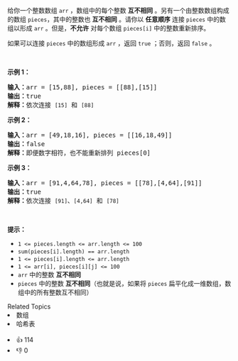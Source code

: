 <p>给你一个整数数组 <code>arr</code> ，数组中的每个整数 <strong>互不相同</strong> 。另有一个由整数数组构成的数组 <code>pieces</code>，其中的整数也 <strong>互不相同</strong> 。请你以 <strong>任意顺序</strong> 连接 <code>pieces</code> 中的数组以形成 <code>arr</code> 。但是，<strong>不允许</strong> 对每个数组 <code>pieces[i]</code> 中的整数重新排序。</p>

<p>如果可以连接<em> </em><code>pieces</code> 中的数组形成 <code>arr</code> ，返回 <code>true</code> ；否则，返回 <code>false</code> 。</p>

<p>&nbsp;</p>

<p><strong>示例 1：</strong></p>

<pre>
<strong>输入：</strong>arr = [15,88], pieces = [[88],[15]]
<strong>输出：</strong>true
<strong>解释：</strong>依次连接 <span><code>[15]</code></span> 和 <span><code>[88]</code></span>
</pre>

<p><strong>示例 2：</strong></p>

<pre>
<strong>输入：</strong>arr = [49,18,16], pieces = [[16,18,49]]
<strong>输出：</strong>false
<strong>解释：</strong>即便数字相符，也不能重新排列 pieces[0]
</pre>

<p><strong>示例 3：</strong></p>

<pre>
<strong>输入：</strong>arr = [91,4,64,78], pieces = [[78],[4,64],[91]]
<strong>输出：</strong>true
<strong>解释：</strong>依次连接 <span><code>[91]</code></span>、<span><code>[4,64]</code></span> 和 <span><code>[78]</code></span></pre>

<p>&nbsp;</p>

<p><strong>提示：</strong></p>

<ul> 
 <li><code>1 &lt;= pieces.length &lt;= arr.length &lt;= 100</code></li> 
 <li><code>sum(pieces[i].length) == arr.length</code></li> 
 <li><code>1 &lt;= pieces[i].length &lt;= arr.length</code></li> 
 <li><code>1 &lt;= arr[i], pieces[i][j] &lt;= 100</code></li> 
 <li><code>arr</code> 中的整数 <strong>互不相同</strong></li> 
 <li><code>pieces</code> 中的整数 <strong>互不相同</strong>（也就是说，如果将 <code>pieces</code> 扁平化成一维数组，数组中的所有整数互不相同）</li> 
</ul>

<div><div>Related Topics</div><div><li>数组</li><li>哈希表</li></div></div><br><div><li>👍 114</li><li>👎 0</li></div>